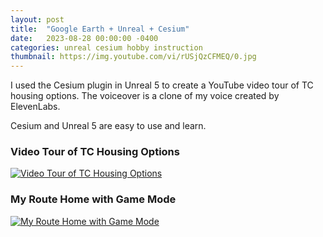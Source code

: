 ```yaml
---
layout: post
title:  "Google Earth + Unreal + Cesium"
date:   2023-08-28 00:00:00 -0400
categories: unreal cesium hobby instruction
thumbnail: https://img.youtube.com/vi/rUSjQzCFMEQ/0.jpg
---
```


I used the Cesium plugin in Unreal 5 to create a YouTube video tour of TC housing options. The voiceover is a clone of my voice created by ElevenLabs.

Cesium and Unreal 5 are easy to use and learn.

### Video Tour of TC Housing Options
[![Video Tour of TC Housing Options](https://img.youtube.com/vi/rUSjQzCFMEQ/0.jpg)](https://www.youtube.com/watch?v=rUSjQzCFMEQ)

### My Route Home with Game Mode
[![My Route Home with Game Mode](https://img.youtube.com/vi/GC2jL5zlh2o/0.jpg)](https://www.youtube.com/watch?v=GC2jL5zlh2o)

